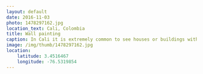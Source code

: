 ```yaml
---
layout: default
date: 2016-11-03
photo: 1478297162.jpg
location_text: Cali, Colombia
title: Wall painting
caption: In Cali it is extremely common to see houses or buildings with the walls painted with one or two solid colors. At the same time many ones have nice illustrations which are either abstract or very realistic.
image: /img/thumb/1478297162.jpg
location:
    latitude: 3.4516467
    longitude: -76.5319854
---
```

